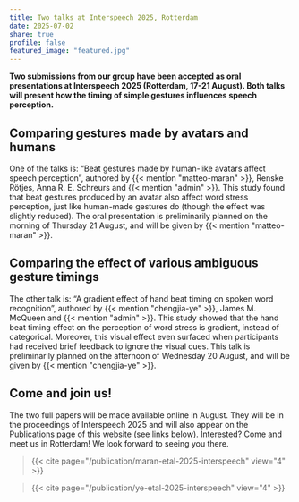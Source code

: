 ```yaml
---
title: Two talks at Interspeech 2025, Rotterdam
date: 2025-07-02
share: true
profile: false
featured_image: "featured.jpg"
---
```


**Two submissions from our group have been accepted as oral presentations at Interspeech 2025 (Rotterdam, 17-21 August). Both talks will present how the timing of simple gestures influences speech perception.**

<!--more-->

## Comparing gestures made by avatars and humans

One of the talks is: “Beat gestures made by human-like avatars affect speech perception”, authored by {{< mention "matteo-maran" >}}, Renske Rötjes, Anna R. E. Schreurs and {{< mention "admin" >}}. This study found that beat gestures produced by an avatar also affect word stress perception, just like human-made gestures do (though the effect was slightly reduced). The oral presentation is preliminarily planned on the morning of Thursday 21 August, and will be given by {{< mention "matteo-maran" >}}.

## Comparing the effect of various ambiguous gesture timings

The other talk is: “A gradient effect of hand beat timing on spoken word recognition”, authored by {{< mention "chengjia-ye" >}}, James M. McQueen and {{< mention "admin" >}}. This study showed that the hand beat timing effect on the perception of word stress is gradient, instead of categorical. Moreover, this visual effect even surfaced when participants had received brief feedback to ignore the visual cues. This talk is preliminarily planned on the afternoon of Wednesday 20 August, and will be given by {{< mention "chengjia-ye" >}}.

## Come and join us!

The two full papers will be made available online in August. They will be in the proceedings of Interspeech 2025 and will also appear on the Publications page of this website (see links below). Interested? Come and meet us in Rotterdam! We look forward to seeing you there.

> {{< cite page="/publication/maran-etal-2025-interspeech" view="4" >}}

> {{< cite page="/publication/ye-etal-2025-interspeech" view="4" >}}
